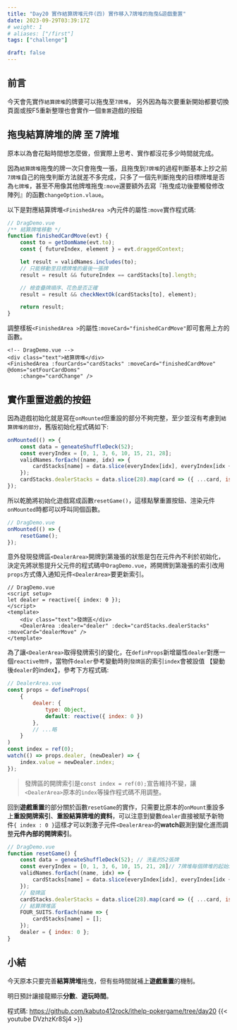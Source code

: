 ```yaml
---
title: "Day20 實作結算牌堆元件(四) 實作移入7牌堆的拖曳&遊戲重置"
date: 2023-09-29T03:39:17Z
# weight: 1
# aliases: ["/first"]
tags: ["challenge"]

draft: false
---
```

## 前言
今天會先實作`結算牌堆`的牌要可以拖曳至`7牌堆`，
另外因為每次要重新開始都要切換頁面或按F5重新整理也會實作一個`重置`遊戲的按鈕

## 拖曳結算牌堆的牌 至 7牌堆
原本以為會花點時間想怎麼做，但實際上思考、實作都沒花多少時間就完成。

因為`結算牌堆`拖曳的牌一次只會拖曳一張，且拖曳到`7牌堆`的過程判斷基本上抄之前`7牌堆`自己的拖曳判斷方法就差不多完成，只多了一個先判斷拖曳的目標牌堆是否為`七牌堆`，甚至不用像其他牌堆拖曳`:move`還要額外去寫『拖曳成功後要觸發修改陣列』的函數`changeOption.vlaue`。

以下是對應結算牌堆`<FinishedArea >`內元件的屬性`:move`實作程式碼:
```js
// DragDemo.vue
/** 結算牌堆移動 */
function finishedCardMove(evt) {
    const to = getDomName(evt.to);
    const { futureIndex, element } = evt.draggedContext;

    let result = validNames.includes(to);
    // 只能移動至目標牌堆的最後一張牌
    result = result && futureIndex == cardStacks[to].length;

    // 檢查疊牌順序、花色是否正確
    result = result && checkNextOk(cardStacks[to], element);

    return result;
}
```
調整樣板`<FinishedArea >`的屬性`:moveCard="finishedCardMove"`即可套用上方的函數。
```vue
<!-- DragDemo.vue -->
<div class="text">結算牌堆</div>
<FinishedArea :fourCards="cardStacks" :moveCard="finishedCardMove" @doms="setFourCardDoms"
    :change="cardChange" />
```

## 實作重置遊戲的按鈕
因為遊戲初始化就是寫在`onMounted`但重設的部分不夠完整，至少並沒有考慮到`結算牌堆的部分`，舊版初始化程式碼如下:
```js
onMounted(() => {
    const data = geneateShuffleDeck(52);
    const everyIndex = [0, 1, 3, 6, 10, 15, 21, 28];
    validNames.forEach((name, idx) => {
        cardStacks[name] = data.slice(everyIndex[idx], everyIndex[idx + 1]);
    });
    cardStacks.dealerStacks = data.slice(28).map(card => ({ ...card, isOpen: true }));
});
```

所以乾脆將初始化遊戲寫成函數`resetGame()`，這樣點擊重置按鈕、渲染元件`onMounted`時都可以呼叫同個函數。
```js
// DragDemo.vue
onMounted(() => {
    resetGame();
});
```

意外發現發牌區`<DealerArea>`開牌到第幾張的狀態是包在元件內不利於初始化，決定先將狀態提升父元件的程式碼中`DragDemo.vue`，將開牌到第幾張的索引改用`props`方式傳入通知元件`<DealerArea>`要更新索引。
```vue
// DragDemo.vue
<script setup>
let dealer = reactive({ index: 0 });
</script>
<template>
    <div class="text">發牌區</div>
    <DealerArea :dealer="dealer" :deck="cardStacks.dealerStacks" :moveCard="dealerMove" />
</template>
```

為了讓`<DealerArea>`取得發牌索引的變化，在`definProps`新增屬性`dealer`對應一個`reactive物件`，當物件`dealer`參考變動時則`發牌區`的索引`index`會被設值 【變動後`dealer`的index】，參考下方程式碼:
```js
// DealerArea.vue
const props = defineProps(
    {
        dealer: {
            type: Object,
            default: reactive({ index: 0 })
        },
        // ...略
    }
)
const index = ref(0);
watch(() => props.dealer, (newDealer) => {
    index.value = newDealer.index;
});
```
> 發牌區的開牌索引是`const index = ref(0);`宣告維持不變，讓`<DealerArea>`原本的`index`等操作程式碼不用調整。

回到**遊戲重置**的部分關於函數`resetGame`的實作，只需要比原本的`onMount`重設多上**重設開牌索引**、**重設結算牌堆的資料**，可以注意到變數`dealer`直接被賦予新物件`{ index : 0 }`這樣才可以刺激子元件`<DealerArea>`的**watch**觀測到變化進而調整**元件內部的開牌索引**。
```js
// DragDemo.vue
function resetGame() {
    const data = geneateShuffleDeck(52); // 洗亂的52張牌
    const everyIndex = [0, 1, 3, 6, 10, 15, 21, 28]// 7牌堆每個牌堆的起始index
    validNames.forEach((name, idx) => {
        cardStacks[name] = data.slice(everyIndex[idx], everyIndex[idx + 1]);
    });
    // 發牌區
    cardStacks.dealerStacks = data.slice(28).map(card => ({ ...card, isOpen: true }));
    // 結算牌堆區
    FOUR_SUITS.forEach(name => {
        cardStacks[name] = [];
    });
    dealer = { index: 0 };
}
```

## 小結
今天原本只要完善**結算牌堆**拖曳，但有些時間就補上**遊戲重置**的機制。

明日預計讓接龍顯示**分數**、**遊玩時間**。

程式碼: https://github.com/kabuto412rock/ithelp-pokergame/tree/day20
{{< youtube DVzhzKr8Sj4 >}}